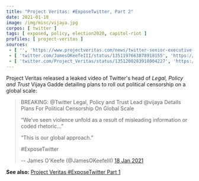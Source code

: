 ```yaml
---
title: "Project Veritas: #ExposeTwitter, Part 2"
date: 2021-01-18
image: /img/misc/vijaya.jpg
corpos: [ twitter ]
tags: [ exposed, policy, election2020, capitol-riot ]
profiles: [ project-veritas ]
sources:
 - [ '', 'https://www.projectveritas.com/news/twitter-senior-executive-details-plans-for-political-censorship-on-a-global/' ]
 - [ 'twitter.com/JamesOKeefeIII/status/1351197663878918155', 'https://archive.is/D7Rdz' ]
 - [ 'twitter.com/Project_Veritas/status/1351200283918004227', 'https://archive.is/R7Fez' ]
---
```


Project Veritas released a leaked video of Twitter's head of _Legal, Policy and
Trust_ Vijaya Gadde detailing plans to roll out political censorship on a
global scale:

> BREAKING: @Twitter Legal, Policy and Trust Lead @vijaya Details Plans For
> Political Censorship On Global Scale 
>
> “We’ve seen violence unfold as a result of misleading information or coded
> rhetoric...” 
>
> “This is our global approach.” 
>
> #ExposeTwitter
>
> -- James O'Keefe (@JamesOKeefeIII) [18 Jan 2021](https://archive.is/D7Rdz)

**See also:** [Project Veritas #ExposeTwitter Part 1](/events/project-veritas-expose-twitter-pt1/)
